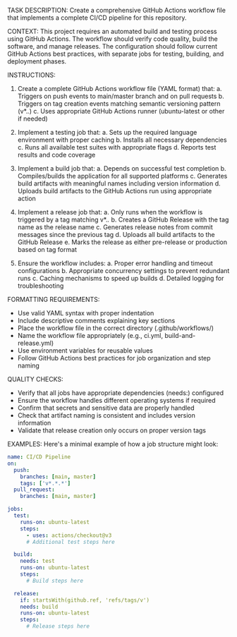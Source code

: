 TASK DESCRIPTION:
Create a comprehensive GitHub Actions workflow file that implements a complete CI/CD pipeline for this repository.

CONTEXT:
This project requires an automated build and testing process using GitHub Actions. The workflow should verify code quality, build the software, and manage releases. The configuration should follow current GitHub Actions best practices, with separate jobs for testing, building, and deployment phases.

INSTRUCTIONS:
1. Create a complete GitHub Actions workflow file (YAML format) that:
   a. Triggers on push events to main/master branch and on pull requests
   b. Triggers on tag creation events matching semantic versioning pattern (v*.*.*)
   c. Uses appropriate GitHub Actions runner (ubuntu-latest or other if needed)

2. Implement a testing job that:
   a. Sets up the required language environment with proper caching
   b. Installs all necessary dependencies
   c. Runs all available test suites with appropriate flags
   d. Reports test results and code coverage

3. Implement a build job that:
   a. Depends on successful test completion
   b. Compiles/builds the application for all supported platforms
   c. Generates build artifacts with meaningful names including version information
   d. Uploads build artifacts to the GitHub Actions run using appropriate action

4. Implement a release job that:
   a. Only runs when the workflow is triggered by a tag matching v*.*.*
   b. Creates a GitHub Release with the tag name as the release name
   c. Generates release notes from commit messages since the previous tag
   d. Uploads all build artifacts to the GitHub Release
   e. Marks the release as either pre-release or production based on tag format

5. Ensure the workflow includes:
   a. Proper error handling and timeout configurations
   b. Appropriate concurrency settings to prevent redundant runs
   c. Caching mechanisms to speed up builds
   d. Detailed logging for troubleshooting

FORMATTING REQUIREMENTS:
- Use valid YAML syntax with proper indentation
- Include descriptive comments explaining key sections
- Place the workflow file in the correct directory (.github/workflows/)
- Name the workflow file appropriately (e.g., ci.yml, build-and-release.yml)
- Use environment variables for reusable values
- Follow GitHub Actions best practices for job organization and step naming

QUALITY CHECKS:
- Verify that all jobs have appropriate dependencies (needs:) configured
- Ensure the workflow handles different operating systems if required
- Confirm that secrets and sensitive data are properly handled
- Check that artifact naming is consistent and includes version information
- Validate that release creation only occurs on proper version tags

EXAMPLES:
Here's a minimal example of how a job structure might look:

```yaml
name: CI/CD Pipeline
on:
  push:
    branches: [main, master]
    tags: ['v*.*.*']
  pull_request:
    branches: [main, master]

jobs:
  test:
    runs-on: ubuntu-latest
    steps:
      - uses: actions/checkout@v3
      # Additional test steps here

  build:
    needs: test
    runs-on: ubuntu-latest
    steps:
      # Build steps here

  release:
    if: startsWith(github.ref, 'refs/tags/v')
    needs: build
    runs-on: ubuntu-latest
    steps:
      # Release steps here
````